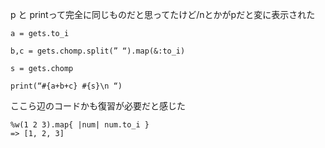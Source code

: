 p と printって完全に同じものだと思ってたけど/nとかがpだと変に表示された
```
a = gets.to_i

b,c = gets.chomp.split(” “).map(&:to_i)

s = gets.chomp

print(“#{a+b+c} #{s}\n “) 
```

ここら辺のコードかも復習が必要だと感じた
```
%w(1 2 3).map{ |num| num.to_i }
=> [1, 2, 3]
```
